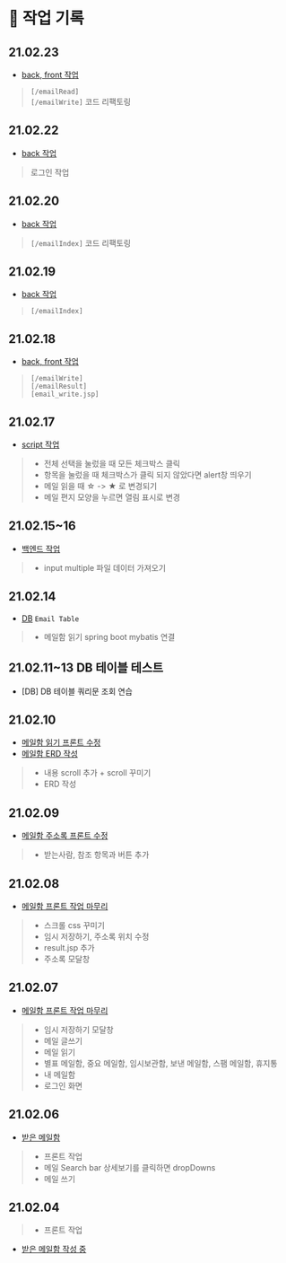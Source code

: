 # 🎉 작업 기록

## 21.02.23
- [back, front 작업](21.02.23.md)

> `[/emailRead]` <br>
> `[/emailWrite]` 코드 리팩토링

## 21.02.22
- [back 작업](21.02.22.md)
> 로그인 작업 

## 21.02.20
- [back 작업](21.02.20.md)
> `[/emailIndex]` 코드 리팩토링

## 21.02.19
- [back 작업](21.02.19.md)
> `[/emailIndex]`

## 21.02.18
- [back, front 작업](21.02.18.md)
> `[/emailWrite]` <br>
> `[/emailResult]` <br>
> `[email_write.jsp]`


## 21.02.17
- [script 작업](21.02.17.md)
> - 전체 선택을 눌렀을 때 모든 체크박스 클릭 <br>
> - 항목을 눌렀을 때 체크박스가 클릭 되지 않았다면 alert창 띄우기  <br>
> - 메일 읽을 때 ☆ -> ★ 로 변경되기  <br>
> - 메일 편지 모양을 누르면 열림 표시로 변경  <br>


## 21.02.15~16
- [백엔드 작업](21.02.15.md)
> - input multiple 파일 데이터 가져오기

## 21.02.14
- [DB](DB/email.md) `Email Table`
> - 메일함 읽기 spring boot mybatis 연결

## 21.02.11~13 DB 테이블 테스트
- [DB] DB 테이블 쿼리문 조회 연습

## 21.02.10
- [메일함 읽기 프론트 수정](21.02.10.md)
- [메일함 ERD 작성](ERD.md)
> - 내용 scroll 추가 + scroll 꾸미기
> - ERD 작성

## 21.02.09
- [메일함 주소록 프론트 수정](21.02.09.md)
> - 받는사람, 참조 항목과 버튼 추가

## 21.02.08
- [메일함 프론트 작업 마무리](21.02.08.md)
> - 스크롤 css 꾸미기
> - 임시 저장하기, 주소록 위치 수정
> - result.jsp 추가
> - 주소록 모달창

## 21.02.07
- [메일함 프론트 작업 마무리](21.02.07.md)
> - 임시 저장하기 모달창
> - 메일 글쓰기  
> - 메일 읽기
> - 별표 메일함, 중요 메일함, 임시보관함, 보낸 메일함, 스팸 메일함, 휴지통 <br> 
> - 내 메일함
> - 로그인 화면

## 21.02.06
- [받은 메일함](21.02.06.md)
> - 프론트 작업 <br>
> - 메일 Search bar 상세보기를 클릭하면 dropDowns
> - 메일 쓰기

## 21.02.04
> - 프론트 작업
- [받은 메일함 작성 중](21.02.04.md)


